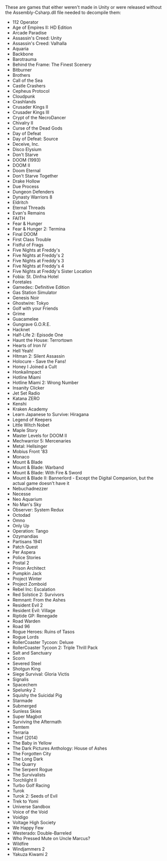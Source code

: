 These are games that either weren't made in Unity or were released without the Assembly-Csharp.dll file needed to decompile them:
- 112 Operator
- Age of Empires II: HD Edition
- Arcade Paradise
- Assassin's Creed: Unity
- Assassin's Creed: Valhalla
- Aquaria
- Backbone
- Barotrauma
- Behind the Frame: The Finest Scenery
- Bitburner
- Brothers
- Call of the Sea
- Castle Crashers
- Cepheus Protocol
- Cloudpunk
- Crashlands
- Crusader Kings II
- Crusader Kings III
- Crypt of the NecroDancer
- Chivalry II
- Curse of the Dead Gods
- Day of Defeat
- Day of Defeat: Source
- Deceive, Inc.
- Disco Elysium
- Don't Starve
- DOOM (1993)
- DOOM II
- Doom Eternal
- Don't Starve Together
- Drake Hollow
- Due Process
- Dungeon Defenders
- Dynasty Warriors 8
- Eldritch
- Eternal Threads
- Evan's Remains
- FAITH
- Fear & Hunger
- Fear & Hunger 2: Termina
- Final DOOM
- First Class Trouble
- Fistful of Frags
- Five Nights at Freddy's
- Five Nights at Freddy's 2
- Five Nights at Freddy's 3
- Five Nights at Freddy's 4
- Five Nights at Freddy's Sister Location
- Fobia: St. Dinfna Hotel
- Foretales
- Gamedec: Definitive Edition
- Gas Station Simulator
- Genesis Noir
- Ghostwire: Tokyo
- Golf with your Friends
- Grime
- Guacamelee
- Gungrave G.O.R.E.
- Hacknet
- Half-Life 2: Episode One
- Haunt the House: Terrortown
- Hearts of Iron IV
- Hell Yeah!
- Hitman 2: Silent Assassin
- Holocure - Save the Fans!
- Honey I Joined a Cult
- HonkaiImpact
- Hotline Miami
- Hotline Miami 2: Wrong Number
- Insanity Clicker
- Jet Set Radio
- Katana ZERO
- Kenshi
- Kraken Academy
- Learn Japanese to Survive: Hiragana
- Legend of Keepers
- Little Witch Nobet
- Maple Story
- Master Levels for DOOM II
- Mechwarrior 5: Mercenaries
- Metal: Hellsinger
- Mobius Front '83
- Monaco
- Mount & Blade
- Mount & Blade: Warband
- Mount & Blade: With Fire & Sword
- Mount & Blade II: Bannerlord - Except the Digital Companion, but the actual game doesn't have it
- Nebuchadnezzer
- Necesse
- Neo Aquarium
- No Man's Sky
- Observer: System Redux
- Octodad
- Omno
- Only Up
- Operation: Tango
- Ozymandias
- Partisans 1941
- Patch Quest
- Per Aspera
- Police Stories
- Postal 2
- Prison Architect
- Pumpkin Jack
- Project Winter
- Project Zomboid
- Rebel Inc: Escalation
- Red Solstice 2: Survivors
- Remnant: From the Ashes
- Resident Evil 2
- Resident Evil: Village
- Riptide GP: Renegade
- Road Warden
- Road 96
- Rogue Heroes: Ruins of Tasos
- Rogue Lords
- RollerCoaster Tycoon: Deluxe
- RollerCoaster Tycoon 2: Triple Thrill Pack
- Salt and Sanctuary
- Scorn
- Severed Steel
- Shotgun King
- Siege Survival: Gloria Victis
- Signalis
- Spacechem
- Spelunky 2
- Squishy the Suicidal Pig
- Starmade
- Submerged
- Sunless Skies
- Super Magbot
- Surviving the Aftermath
- Temtem
- Terraria
- Thief (2014)
- The Baby in Yellow
- The Dark Pictures Anthology: House of Ashes
- The Forgotten City
- The Long Dark
- The Quarry
- The Serpent Rogue
- The Survivalists
- Torchlight II
- Turbo Golf Racing
- Turok
- Turok 2: Seeds of Evil
- Trek to Yomi
- Universe Sandbox
- Voice of the Void
- Voidigo
- Voltage High Society
- We Happy Few
- Westerado: Double-Barreled
- Who Pressed Mute on Uncle Marcus?
- Wildfire
- Windjammers 2
- Yakuza Kiwami 2
